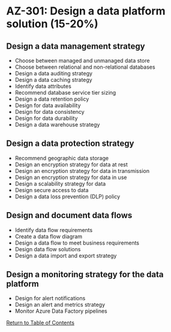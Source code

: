 # AZ-301: Design a data platform solution (15-20%)
## Design a data management strategy
* Choose between managed and unmanaged data store
* Choose between relational and non-relational databases
* Design a data auditing strategy
* Design a data caching strategy
* Identify data attributes
* Recommend database service tier sizing
* Design a data retention policy
* Design for data availability
* Design for data consistency
* Design for data durability
* Design a data warehouse strategy

## Design a data protection strategy
* Recommend geographic data storage
* Design an encryption strategy for data at rest
* Design an encryption strategy for data in transmission
* Design an encryption strategy for data in use
* Design a scalability strategy for data
* Design secure access to data
* Design a data loss prevention (DLP) policy

## Design and document data flows
* Identify data flow requirements
* Create a data flow diagram
* Design a data flow to meet business requirements
* Design data flow solutions
* Design a data import and export strategy

## Design a monitoring strategy for the data platform
* Design for alert notifications
* Design an alert and metrics strategy
* Monitor Azure Data Factory pipelines

[Return to Table of Contents](README.md)